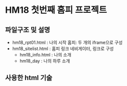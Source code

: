 # HM18 첫번째 홈피 프로젝트

## 파일구조 및 설명
- hm18_rpt01.html : 나의 시작 홈피: 두 개의 iframe으로 구성
- hm18_sitelist.html : 홈피 링크 네비게이터, 링크로 구성
  - hm18_info.html : 나의 소개
  - hm18_day : 나의 하루 소개

## 사용한 html 기술 


